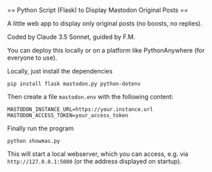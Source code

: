 == Python Script (Flask) to Display Mastodon Original Posts ==

A little web app to display only original posts (no boosts, no replies).

Coded by Claude 3.5 Sonnet, guided by F.M.

You can deploy this locally or on a platform like PythonAnywhere (for everyone to use).

Locally, just install the dependencies

```
pip install flask mastodon.py python-dotenv
```

Then create a file ```mastodon.env``` with the following content:

```
MASTODON_INSTANCE_URL=https://your.instance.url
MASTODON_ACCESS_TOKEN=your_access_token
```

Finally run the program

```python showmas.py```

This will start a local webserver, which you can access, e.g. via
```http://127.0.0.1:5000``` (or the address displayed on startup).
